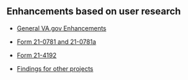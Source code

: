## Enhancements based on user research ##

* [General VA.gov Enhancements](https://github.com/department-of-veterans-affairs/va.gov-team/blob/master/products/disability/526ez/ux-enhancements/general-vadotgov-enhancements.md)

* [Form 21-0781 and 21-0781a](https://github.com/department-of-veterans-affairs/va.gov-team/blob/master/products/disability/526ez/ux-enhancements/form-0781-and-0781a.md)

* [Form 21-4192](https://github.com/department-of-veterans-affairs/va.gov-team/blob/master/products/disability/526ez/ux-enhancements/form-4192.md)

* [Findings for other projects](https://github.com/department-of-veterans-affairs/va.gov-team/blob/master/products/disability/526ez/ux-enhancements/findings-for-other-projects.md)

